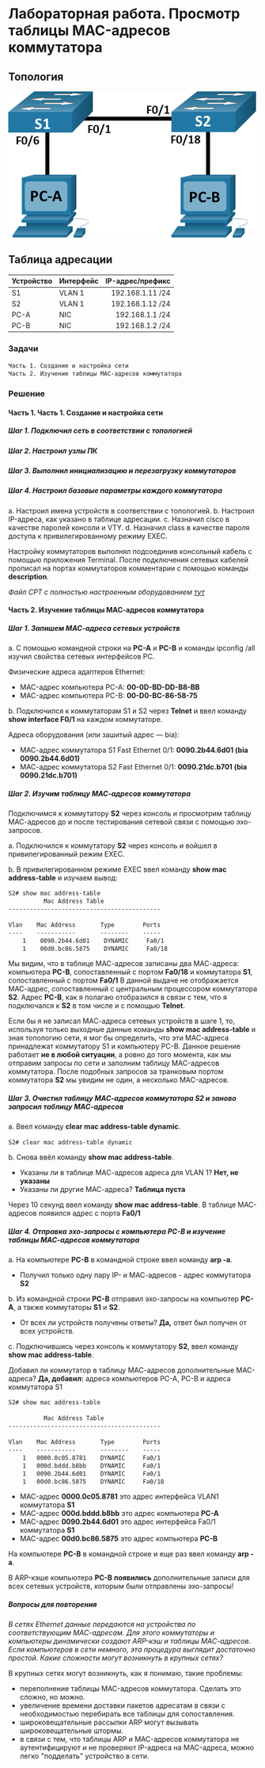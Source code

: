 # Лабораторная работа. Просмотр таблицы MAC-адресов коммутатора

## Топология

![топология](image.png)

## Таблица адресации

|Устройство | Интерфейс | IP-адрес/префикс |
|-----------|-----------|-----------------:|
|S1         |VLAN 1     | 192.168.1.11 /24 |
|S2         |VLAN 1     | 192.168.1.12 /24 |
|PC-A       |NIC        | 192.168.1.1 /24  |
|PC-B       |NIC        | 192.168.1.2 /24  |

### Задачи

    Часть 1. Создание и настройка сети
    Часть 2. Изучение таблицы МАС-адресов коммутатора

### Решение

#### Часть 1. Часть 1. Создание и настройка сети

##### Шаг 1. Подключил сеть в соответствии с топологией

##### Шаг 2. Настроил узлы ПК

##### Шаг 3. Выполнил инициализацию и перезагрузку коммутаторов

##### Шаг 4. Настроил базовые параметры каждого коммутатора

a. Настроил имена устройств в соответствии с топологией.
b. Настроил IP-адреса, как указано в таблице адресации.
c. Назначил cisco в качестве паролей консоли и VTY.
d. Назначил class в качестве пароля доступа к привилегированному режиму EXEC.

Настройку коммутаторов выполнял подсоединив консольный кабель с помощью приложения Terminal.
После подключения сетевых кабелей прописал на портах коммутаторов комментарии с помощью команды **description**.

*Файл CPT с полностью настроенным оборудованием [тут](lab_02_start.pkt)*

#### Часть 2. Изучение таблицы МАС-адресов коммутатора

##### Шаг 1. Запишем МАС-адреса сетевых устройств

a. С помощью командной строки на **PC-A** и **PC-B** и команды ipconfig /all изучил свойства сетевых интерфейсов PC.

Физические адреса адаптеров Ethernet:

- MAC-адрес компьютера PC-A: **00-0D-BD-DD-B8-BB**
- MAC-адрес компьютера PC-B: **00-D0-BC-86-58-75**

b. Подключился к коммутаторам S1 и S2 через **Telnet** и ввел команду **show interface F0/1** на каждом коммутаторе.

Адреса оборудования (или зашитый адрес — bia):

- МАС-адрес коммутатора S1 Fast Ethernet 0/1: **0090.2b44.6d01 (bia 0090.2b44.6d01)**
- МАС-адрес коммутатора S2 Fast Ethernet 0/1: **0090.21dc.b701 (bia 0090.21dc.b701)**

##### Шаг 2. Изучим таблицу МАС-адресов коммутатора

Подключимся к коммутатору **S2** через консоль и просмотрим таблицу МАС-адресов до и после тестирования сетевой связи с помощью эхо-запросов.

a. Подключился к коммутатору **S2** через консоль и войшел в привилегированный режим EXEC.

b. В привилегированном режиме EXEC ввел команду **show mac address-table** и изучаем вывод:

    S2# show mac address-table
              Mac Address Table
    -------------------------------------------

    Vlan    Mac Address       Type        Ports
    ----    -----------       --------    -----
        1    0090.2b44.6d01    DYNAMIC     Fa0/1
        1    00d0.bc86.5875    DYNAMIC     Fa0/18

Мы видим, что в таблице МАС-адресов записаны два МАС-адреса: компьютера **PC-B**, сопоставленный с портом **Fa0/18** и коммутатора **S1**, сопоставленный с портом **Fa0/1**
В данной выдаче не отображается МАС-адрес, сопоставленный с центральным процессором коммутатора **S2**. Адрес **PC-B**, как я полагаю отобразился в связи с тем, что я подключался к **S2** в том числе и с помощью **Telnet**.

Если бы я не записал МАС-адреса сетевых устройств в шаге 1, то, используя только выходные данные команды **show mac address-table** и зная топологию сети, я мог бы определить, что эти МАС-адреса принадлежат коммутатору S1 и компьютеру PC-B. Данное решение работает **не в любой ситуации**, а ровно до того момента, как мы отправим запросы по сети и заполним таблицу MAC-адресов коммутатора. После подобных запросов за транковым портом коммутатора **S2** мы увидим не один, а несколько MAC-адресов.

##### Шаг 3. Очистил таблицу МАС-адресов коммутатора S2 и заново запросил таблицу МАС-адресов

a. Ввел команду **clear mac address-table dynamic**.

`S2# clear mac address-table dynamic`

b. Снова ввёл команду **show mac address-table**.

- Указаны ли в таблице МАС-адресов адреса для VLAN 1? **Нет, не указаны**
- Указаны ли другие МАС-адреса? **Таблица пуста**

Через 10 секунд ввел команду **show mac address-table**. В таблице МАС-адресов появился адрес с порта **Fa0/1**

##### Шаг 4. Отправка эхо-запросы с компьютера PC-B и изучение таблицы МАС-адресов коммутатора

a. На компьютере **PC-B** в командной строке ввел команду **arp -a**.

- Получил только одну пару IP- и МАС-адресов - адрес коммутатора **S2**

b. Из командной строки **PC-B** отправил эхо-запросы на компьютер **PC-A**, а также коммутаторы **S1** и **S2**.

- От всех ли устройств получены ответы? **Да,** ответ был получен от всех устройств.

c. Подключившись через консоль к коммутатору **S2**, ввел команду **show mac address-table**.

Добавил ли коммутатор в таблицу МАС-адресов дополнительные МАС-адреса? **Да, добавил:** адреса компьютеров PC-A, PC-B и адреса коммутатора S1

    S2# show mac address-table

              Mac Address Table
    -------------------------------------------

    Vlan    Mac Address       Type        Ports
    ----    -----------       --------    -----
        1   0000.0c05.8781    DYNAMIC     Fa0/1
        1   000d.bddd.b8bb    DYNAMIC     Fa0/1
        1   0090.2b44.6d01    DYNAMIC     Fa0/1
        1   00d0.bc86.5875    DYNAMIC     Fa0/18

- MAC-адрес **0000.0c05.8781** это адрес интерфейса VLAN1 коммутатора **S1**
- MAC-адрес **000d.bddd.b8bb** это адрес компьютера **PC-A**
- MAC-адрес **0090.2b44.6d01** это адрес интерфейса Fa0/1 коммутатора **S1**
- MAC-адрес **00d0.bc86.5875** это адрес компьютера **PC-B**

На компьютере **PC-B** в командной строке и еще раз ввел команду **arp -a**.

В ARP-кэше компьютера **PC-B** **появились** дополнительные записи для всех сетевых устройств, которым были отправлены эхо-запросы!

##### Вопросы для повторения

*В сетях Ethernet данные передаются на устройства по соответствующим МАС-адресам. Для этого коммутаторы и компьютеры динамически создают ARP-кэш и таблицы МАС-адресов. Если компьютеров в сети немного, эта процедура выглядит достаточно простой. Какие сложности могут возникнуть в крупных сетях?*

В крупных сетях могут возникнуть, как я понимаю, такие проблемы:

- переполнение таблицы MAC-адресов коммутатора. Сделать это сложно, но можно.
- увеличение времени доставки пакетов адресатам в связи с необходимостью перебирать все таблицы для сопоставления.
- широковещательные рассылки ARP могут вызывать широковещательные штормы.
- в связи с тем, что таблицы ARP и MAC-адресов коммутатора не аутентифицируют и не проверяют IP-адреса на MAC-адреса, можно легко "подделать" устройство в сети.
